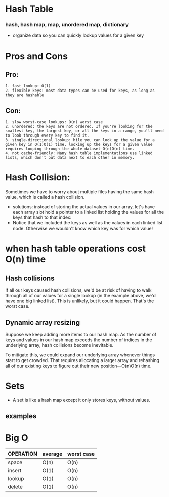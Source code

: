 # Hash Table

### hash, hash map, map, unordered map, dictionary

- organize data so you can quickly lookup values for a given key

# Pros and Cons

## Pro:

    1. fast lookup: O(1)
    2. flexible keys: most data types can be used for keys, as long as they are hashable

## Con:

    1. slow worst-case lookups: O(n) worst case
    2. unordered: the keys are not ordered. If you're looking for the smallest key, the largest key, or all the keys in a range, you'll need to look through every key to find it.
    3. single-directional lookup: hile you can look up the value for a given key in O(1)O(1) time, looking up the keys for a given value requires looping through the whole dataset—O(n)O(n) time.
    4. not cache-friendly: Many hash table implementations use linked lists, which don't put data next to each other in memory.

# Hash Collision:

Sometimes we have to worry about multiple files having the same hash value, which is called a hash collision.

- solutions: instead of storing the actual values in our array, let's have each array slot hold a pointer to a linked list holding the values for all the keys that hash to that index:
- Notice that we included the keys as well as the values in each linked list node. Otherwise we wouldn't know which key was for which value!

# when hash table operations cost O(n) time

## Hash collisions

If all our keys caused hash collisions, we'd be at risk of having to walk through all of our values for a single lookup (in the example above, we'd have one big linked list). This is unlikely, but it could happen. That's the worst case.

## Dynamic array resizing

Suppose we keep adding more items to our hash map. As the number of keys and values in our hash map exceeds the number of indices in the underlying array, hash collisions become inevitable.

To mitigate this, we could expand our underlying array whenever things start to get crowded. That requires allocating a larger array and rehashing all of our existing keys to figure out their new position—O(n)O(n) time.

# Sets

- A set is like a hash map except it only stores keys, without values.

## examples

# Big O

| OPERATION | average | worst case |
| --------- | ------- | ---------- |
| space     | O(n)    | O(n)       |
| insert    | O(1)    | O(n)       |
| lookup    | O(1)    | O(n)       |
| delete    | O(1)    | O(n)       |
